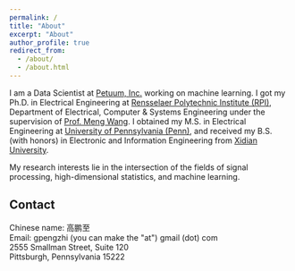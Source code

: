 ```yaml
---
permalink: /
title: "About"
excerpt: "About"
author_profile: true
redirect_from: 
  - /about/
  - /about.html
---
```


I am a Data Scientist at [Petuum, Inc.](http://www.petuum.com/) working on machine learning. I got my Ph.D. in Electrical Engineering at [Rensselaer Polytechnic Institute (RPI)](http://rpi.edu/), Department of Electrical, Computer & Systems Engineering under  the supervision of [Prof. Meng Wang](https://ecse.rpi.edu/~wang/). I obtained my M.S. in Electrical Engineering at [University of Pennsylvania (Penn)](http://www.upenn.edu/), and received my B.S. (with honors) in Electronic and Information Engineering from [Xidian University](https://www.xidian.edu.cn/). 

My research interests lie in the intersection of the fields of signal processing, high-dimensional statistics, and machine learning.

**Contact**
------
Chinese name: 高鹏至  
Email: gpengzhi (you can make the "at") gmail (dot) com  
2555 Smallman Street, Suite 120  
Pittsburgh, Pennsylvania 15222
